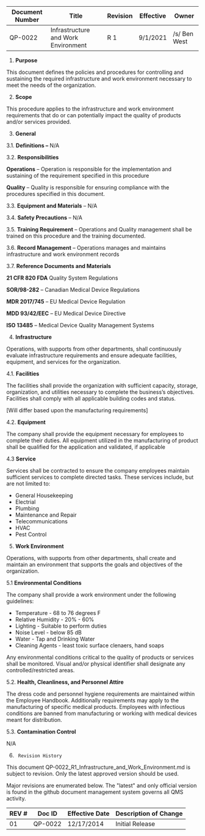 Document Number|Title|Revision|Effective|Owner
---------------|-------------------------------------|---|----|-----
QP-0022|Infrastructure and Work Environment|R 1|9/1/2021|/s/ Ben West

1.  **Purpose**

 This document defines the policies and procedures for controlling and
 sustaining the required infrastructure and work environment necessary
 to meet the needs of the organization.

2.  **Scope**

 This procedure applies to the infrastructure and work environment
 requirements that do or can potentially impact the quality of products
 and/or services provided.

3.  **General**

3.1.  **Definitions –** N/A

3.2.  **Responsibilities**

 **Operations** – Operation is responsible for the implementation and
 sustaining of the requirement specified in this procedure

 **Quality** – Quality is responsible for ensuring compliance with the
 procedures specified in this document.

3.3.  **Equipment and Materials** – N/A

3.4.  **Safety Precautions** – N/A

3.5.  **Training Requirement** – Operations and Quality management shall
     be trained on this procedure and the training documented.

3.6.  **Record Management** – Operations manages and maintains
     infrastructure and work environment records

3.7.  **Reference Documents and Materials**

 **21 CFR 820 FDA** Quality System Regulations

 **SOR/98-282** – Canadian Medical Device Regulations

 **MDR 2017/745** – EU Medical Device Regulation

 **MDD 93/42/EEC** – EU Medical Device Directive

 **ISO 13485** – Medical Device Quality Management Systems

4.  **Infrastructure**

 Operations, with supports from other departments, shall continuously
 evaluate infrastructure requirements and ensure adequate facilities,
 equipment, and services for the organization.

4.1.  **Facilities**

 The facilities shall provide the organization with sufficient
 capacity, storage, organization, and utilities necessary to complete
 the business’s objectives. Facilities shall comply with all applicable
 building codes and status.

 \[Will differ based upon the manufacturing requirements\]

4.2.  **Equipment**

 The company shall provide the equipment necessary for employees to
 complete their duties. All equipment utilized in the manufacturing of
 product shall be qualified for the application and validated, if
 applicable

4.3  **Service**

 Services shall be contracted to ensure the company employees maintain
 sufficient services to complete directed tasks. These services
 include, but are not limited to:

+ General Housekeeping
+ Electrial
+ Plumbing
+ Maintenance and Repair
+ Telecommunications
+ HVAC
+ Pest Control

5.  **Work Environment**

 Operations, with supports from other departments, shall create and
 maintain an environment that supports the goals and objectives of the
 organization.

5.1  **Environmental Conditions**

 The company shall provide a work environment under the following
 guidelines:

+ Temperature - 68 to 76 degrees F
+ Relative Humidity - 20% - 60%
+ Lighting - Suitable to perform duties
+ Noise Level - below 85 dB
+ Water - Tap and Drinking Water
+ Cleaning Agents - least toxic surface clenaers, hand soaps

 Any environmental conditions critical to the quality of products or
 services shall be monitored. Visual and/or physical identifier shall
 designate any controlled/restricted areas.

5.2. **Health, Cleanliness, and Personnel Attire**

 The dress code and personnel hygiene requirements are maintained
 within the Employee Handbook. Additionally requirements may apply to
 the manufacturing of specific medical products. Employees with
 infectious conditions are banned from manufacturing or working with
 medical devices meant for distribution.

5.3.  **Contamination Control**

N/A

6.      Revision History

This document  QP-0022_R1_Infrastructure_and_Work_Environment.md
is subject to revision. Only the latest approved version should be used.

Major revisions are enumerated below.
The "latest" and only official version is found in the github document management system governs all QMS activity.

REV #|Doc ID|Effective Date|Description of Change
-----|------|--------------|---------------------
01   | QP-0022|12/17/2014|Initial Release
